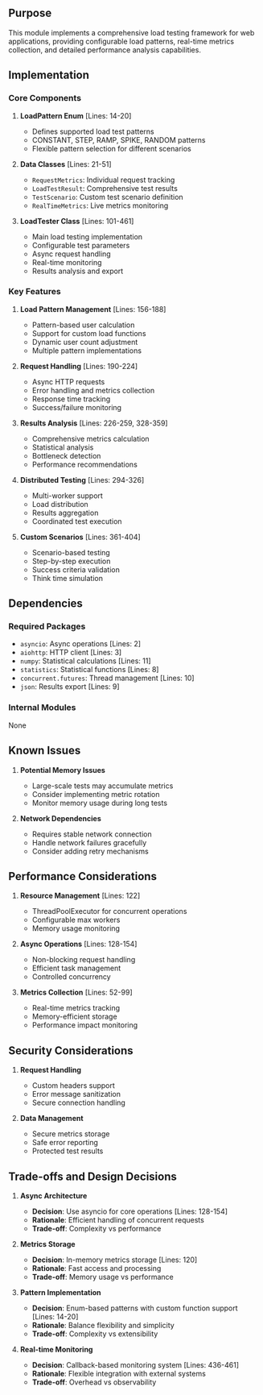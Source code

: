 ## Purpose

This module implements a comprehensive load testing framework for web applications, providing configurable load patterns, real-time metrics collection, and detailed performance analysis capabilities.

## Implementation

### Core Components

1. **LoadPattern Enum** [Lines: 14-20]

   - Defines supported load test patterns
   - CONSTANT, STEP, RAMP, SPIKE, RANDOM patterns
   - Flexible pattern selection for different scenarios

2. **Data Classes** [Lines: 21-51]

   - `RequestMetrics`: Individual request tracking
   - `LoadTestResult`: Comprehensive test results
   - `TestScenario`: Custom test scenario definition
   - `RealTimeMetrics`: Live metrics monitoring

3. **LoadTester Class** [Lines: 101-461]
   - Main load testing implementation
   - Configurable test parameters
   - Async request handling
   - Real-time monitoring
   - Results analysis and export

### Key Features

1. **Load Pattern Management** [Lines: 156-188]

   - Pattern-based user calculation
   - Support for custom load functions
   - Dynamic user count adjustment
   - Multiple pattern implementations

2. **Request Handling** [Lines: 190-224]

   - Async HTTP requests
   - Error handling and metrics collection
   - Response time tracking
   - Success/failure monitoring

3. **Results Analysis** [Lines: 226-259, 328-359]

   - Comprehensive metrics calculation
   - Statistical analysis
   - Bottleneck detection
   - Performance recommendations

4. **Distributed Testing** [Lines: 294-326]

   - Multi-worker support
   - Load distribution
   - Results aggregation
   - Coordinated test execution

5. **Custom Scenarios** [Lines: 361-404]
   - Scenario-based testing
   - Step-by-step execution
   - Success criteria validation
   - Think time simulation

## Dependencies

### Required Packages

- `asyncio`: Async operations [Lines: 2]
- `aiohttp`: HTTP client [Lines: 3]
- `numpy`: Statistical calculations [Lines: 11]
- `statistics`: Statistical functions [Lines: 8]
- `concurrent.futures`: Thread management [Lines: 10]
- `json`: Results export [Lines: 9]

### Internal Modules

None

## Known Issues

1. **Potential Memory Issues**

   - Large-scale tests may accumulate metrics
   - Consider implementing metric rotation
   - Monitor memory usage during long tests

2. **Network Dependencies**
   - Requires stable network connection
   - Handle network failures gracefully
   - Consider adding retry mechanisms

## Performance Considerations

1. **Resource Management** [Lines: 122]

   - ThreadPoolExecutor for concurrent operations
   - Configurable max workers
   - Memory usage monitoring

2. **Async Operations** [Lines: 128-154]

   - Non-blocking request handling
   - Efficient task management
   - Controlled concurrency

3. **Metrics Collection** [Lines: 52-99]
   - Real-time metrics tracking
   - Memory-efficient storage
   - Performance impact monitoring

## Security Considerations

1. **Request Handling**

   - Custom headers support
   - Error message sanitization
   - Secure connection handling

2. **Data Management**
   - Secure metrics storage
   - Safe error reporting
   - Protected test results

## Trade-offs and Design Decisions

1. **Async Architecture**

   - **Decision**: Use asyncio for core operations [Lines: 128-154]
   - **Rationale**: Efficient handling of concurrent requests
   - **Trade-off**: Complexity vs performance

2. **Metrics Storage**

   - **Decision**: In-memory metrics storage [Lines: 120]
   - **Rationale**: Fast access and processing
   - **Trade-off**: Memory usage vs performance

3. **Pattern Implementation**

   - **Decision**: Enum-based patterns with custom function support [Lines: 14-20]
   - **Rationale**: Balance flexibility and simplicity
   - **Trade-off**: Complexity vs extensibility

4. **Real-time Monitoring**
   - **Decision**: Callback-based monitoring system [Lines: 436-461]
   - **Rationale**: Flexible integration with external systems
   - **Trade-off**: Overhead vs observability
